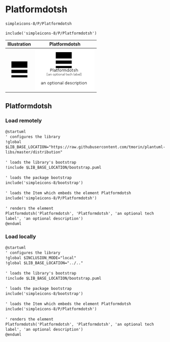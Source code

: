 # Platformdotsh


```text
simpleicons-8/P/Platformdotsh
```

```text
include('simpleicons-8/P/Platformdotsh')
```



| Illustration | Platformdotsh |
| :---: | :---: |
| ![illustration for Illustration](../../simpleicons-8/P/Platformdotsh.png) | ![illustration for Platformdotsh](../../simpleicons-8/P/Platformdotsh.Local.png) |




## Platformdotsh

### Load remotely
```plantuml
@startuml
' configures the library
!global $LIB_BASE_LOCATION="https://raw.githubusercontent.com/tmorin/plantuml-libs/master/distribution"

' loads the library's bootstrap
!include $LIB_BASE_LOCATION/bootstrap.puml

' loads the package bootstrap
include('simpleicons-8/bootstrap')

' loads the Item which embeds the element Platformdotsh
include('simpleicons-8/P/Platformdotsh')

' renders the element
Platformdotsh('Platformdotsh', 'Platformdotsh', 'an optional tech label', 'an optional description')
@enduml
```

### Load locally
```plantuml
@startuml
' configures the library
!global $INCLUSION_MODE="local"
!global $LIB_BASE_LOCATION="../.."

' loads the library's bootstrap
!include $LIB_BASE_LOCATION/bootstrap.puml

' loads the package bootstrap
include('simpleicons-8/bootstrap')

' loads the Item which embeds the element Platformdotsh
include('simpleicons-8/P/Platformdotsh')

' renders the element
Platformdotsh('Platformdotsh', 'Platformdotsh', 'an optional tech label', 'an optional description')
@enduml
```

